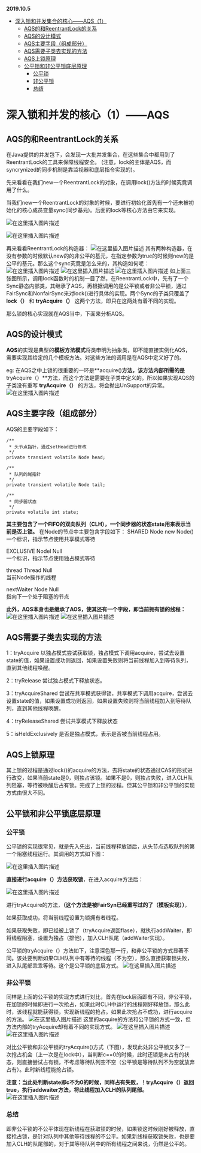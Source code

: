 **2019.10.5**

   * [深入锁和并发集合的核心——AQS（1）](#深入锁和并发集合的核心aqs1)
      * [AQS的和ReentrantLock的关系](#aqs的和reentrantlock的关系)
      * [AQS的设计模式](#aqs的设计模式)
      * [AQS主要字段（组成部分）](#aqs主要字段组成部分)
      * [AQS需要子类去实现的方法](#aqs需要子类去实现的方法)
      * [AQS上锁原理](#aqs上锁原理)
      * [公平锁和非公平锁底层原理](#公平锁和非公平锁底层原理)
         * [公平锁](#公平锁)
         * [非公平锁](#非公平锁)
         * [总结](#总结)

# 深入锁和并发的核心（1）——AQS
## AQS的和ReentrantLock的关系
在Java提供的并发包下，会发现一大批并发集合，在这些集合中都用到了ReentrantLock的工具来保障线程安全。
(注意，lock的主体是AQS，而syncrynized的同步机制是靠监视器和底层指令实现的)。

先来看看在我们new一个ReentrantLock的对象，在调用lock()方法的时候究竟调用了什么。

当我们new一个ReentrantLock的对象的时候，要进行初始化首先有一个还未被初始化的核心成员变量sync(同步基元)。后面的lock等核心方法由它来实现。


![在这里插入图片描述](https://img-blog.csdnimg.cn/20191005184041365.png)

![在这里插入图片描述](https://img-blog.csdnimg.cn/20191005183445634.png)

再来看看ReentrantLock的构造器：
![在这里插入图片描述](https://img-blog.csdnimg.cn/20191005183810683.png?x-oss-process=image/watermark,type_ZmFuZ3poZW5naGVpdGk,shadow_10,text_aHR0cHM6Ly9ibG9nLmNzZG4ubmV0L3FxXzQwODQzNjM5,size_16,color_FFFFFF,t_70)
其有两种构造器，在没有参数的时候默认new的的非公平的基元，在指定参数为true的时候则new的是公平的基元。那么这个sync究竟是怎么来的，其构造如何呢：
![在这里插入图片描述](https://img-blog.csdnimg.cn/20191005184236298.png?x-oss-process=image/watermark,type_ZmFuZ3poZW5naGVpdGk,shadow_10,text_aHR0cHM6Ly9ibG9nLmNzZG4ubmV0L3FxXzQwODQzNjM5,size_16,color_FFFFFF,t_70)
![在这里插入图片描述](https://img-blog.csdnimg.cn/20191005184302169.png)
![在这里插入图片描述](https://img-blog.csdnimg.cn/20191005184320963.png?x-oss-process=image/watermark,type_ZmFuZ3poZW5naGVpdGk,shadow_10,text_aHR0cHM6Ly9ibG9nLmNzZG4ubmV0L3FxXzQwODQzNjM5,size_16,color_FFFFFF,t_70)
如上面三张图所示，调用lock函数时的机制一目了然，在ReentrantLock中，先有了一个Sync静态内部类，其继承了AQS，再根据调用的是公平锁或者非公平锁，通过FairSync和NonfairSync来对lock()进行具体的实现。两个Sync的子类只覆盖了 **lock（）** 和  **tryAcquire（）** 这两个方法，即只在这两处有着不同的实现。

那么锁的核心实现就在AQS当中，下面来分析AQS。

## AQS的设计模式
**AQS**的实现是典型的**模板方法模式**将类申明为抽象类，即不能直接实例化AQS，需要实现其给定的几个模板方法。对这些方法的调用是在AQS中定义好了的。

eg: 在AQS之中上锁的很重要的一环是**acquire()**方法，该方法内部所需的是**tryAcquire（）**方法，而这个方法是需要在子类中定义的。所以如果实现AQS的子类没有重写 **tryAcquire（）** 的方法，将会抛出UnSupport的异常。
![在这里插入图片描述](https://img-blog.csdnimg.cn/2019100519111741.png)
## AQS主要字段（组成部分）
AQS的主要字段如下：

```
/**
 * 头节点指针，通过setHead进行修改
 */
private transient volatile Node head;

/**
 * 队列的尾指针
 */
private transient volatile Node tail;

/**
 * 同步器状态
 */
private volatile int state;
```

**其主要包含了一个FIFO的双向队列（CLH），一个同步器的状态state用来表示当前是否上锁。**
在Node的节点中主要包含字段如下：
SHARED	Node	new Node()	
一个标识，指示节点使用共享模式等待

EXCLUSIVE	Nodel	Null	
一个标识，指示节点使用独占模式等待

thread	Thread	Null	
当前Node操作的线程

nextWaiter	Node	Null	
指向下一个处于阻塞的节点


**此外，AQS本身也是继承了AOS，使其还有一个字段，即当前拥有锁的线程：**
![在这里插入图片描述](https://img-blog.csdnimg.cn/20191005212024145.png)
![在这里插入图片描述](https://img-blog.csdnimg.cn/20191005212105764.png)
## AQS需要子类去实现的方法
1：tryAcquire
	以独占模式尝试获取锁，独占模式下调用acquire，尝试去设置state的值，如果设置成功则返回，如果设置失败则将当前线程加入到等待队列，直到其他线程唤醒。
	
2：tryRelease
	尝试独占模式下释放状态。

3：tryAcquireShared
	尝试在共享模式获得锁，共享模式下调用acquire，尝试去设置state的值，如果设置成功则返回，如果设置失败则将当前线程加入到等待队列，直到其他线程唤醒。

4：tryReleaseShared
	尝试共享模式下释放状态

5：isHeldExclusively
	是否是独占模式，表示是否被当前线程占用。

## AQS上锁原理
其上锁的过程是通过lock()的acquire的方法，去将state的状态通过CAS的形式进行改变，如果当前state是0，则独占该锁。如果不是0，则独占失败，进入CLH队列阻塞，等待被唤醒后占有锁。完成了上锁的过程。但其公平锁和非公平锁的实现方式由很大不同。

## 公平锁和非公平锁底层原理
### 公平锁
公平锁的实现很常见，就是先入先出，当前线程释放锁后，从头节点选取队列的第一个阻塞线程运行。其调用的方式如下图：


![在这里插入图片描述](https://img-blog.csdnimg.cn/20191005210551701.png)


**直接进行acquire（）方法获取锁**，在进入acquire方法后：

![在这里插入图片描述](https://img-blog.csdnimg.cn/20191005210646267.png)

进行tryAcquire的方法，**（这个方法是被FairSyn已经重写过的了（模板实现））**，

如果获取成功，将当前线程设置为锁拥有者线程。

如果获取失败，即已经被上锁了（tryAcquire返回flase），就执行addWaiter，即将线程阻塞，设置为独占（排他），加入CLH队尾（addWaiter实现）。

公平锁的tryAcquire（）方法如下，注意深色那一行，和非公平锁的方式显著不同。该处要判断如果CLH队列中有等待的线程（不为空），那么直接获取锁失败，进入队尾部乖乖等待。这个是公平锁的底层方式。
![在这里插入图片描述](https://img-blog.csdnimg.cn/20191005211215691.png?x-oss-process=image/watermark,type_ZmFuZ3poZW5naGVpdGk,shadow_10,text_aHR0cHM6Ly9ibG9nLmNzZG4ubmV0L3FxXzQwODQzNjM5,size_16,color_FFFFFF,t_70)
### 非公平锁
同样是上面的公平锁的实现方式进行对比，首先在lock层面即有不同，非公平锁，在加锁的时候即进行一次抢占，如果此时CLH中运行的线程刚好释放锁，那么此时，该线程就能获得锁，实现新线程的抢占。如果此次抢占不成功，进行acquire的方法。
![在这里插入图片描述](https://img-blog.csdnimg.cn/2019100521330495.png)
这里的acquire的方法和公平锁的方式一致，但方法内部的tryAcquire却有着不同的实现方式。
![在这里插入图片描述](https://img-blog.csdnimg.cn/20191005213639537.png)
![在这里插入图片描述](https://img-blog.csdnimg.cn/20191005213808108.png)

对比公平锁和非公平锁的tryAcquire()方式（下图），发现此处非公平锁又多了一次抢占机会（上一次是在lock中），当判断c==0的时候，此时还锁是未占有的状态，则直接尝试占有锁，不考虑等待队列空不空（公平锁是等待队列不为空就放弃占有）。此时新线程能抢占锁。

**注意：当此处判断state即c不为0的时候，同样占有失败，！tryAcquire（）返回true，执行addwaiter方法，将此线程加入CLH的队列尾部。**
![在这里插入图片描述](https://img-blog.csdnimg.cn/20191005213615479.png?x-oss-process=image/watermark,type_ZmFuZ3poZW5naGVpdGk,shadow_10,text_aHR0cHM6Ly9ibG9nLmNzZG4ubmV0L3FxXzQwODQzNjM5,size_16,color_FFFFFF,t_70)

### 总结
即非公平锁的不公平体现在新线程在获取锁的时候，如果锁这时候刚好被释放，直接抢占锁，是针对队列中其他等待线程的不公平。如果新线程获取锁失败，也是要加入CLH的队尾部的，对于其等待队列中的所有线程之间来说，仍然是公平的。
